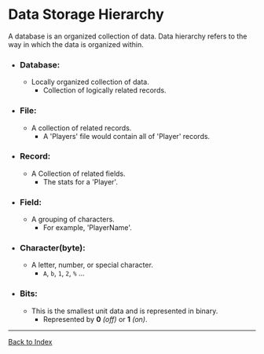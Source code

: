 # Data Storage Hierarchy

A database is an organized collection of data.  Data hierarchy refers to the way in which the data is organized within.  

+ ### Database:
    + Locally organized collection of data.
        + Collection of logically related records.
+ ### File:
    + A collection of related records.
        + A 'Players' file would contain all of 'Player' records.
+ ### Record:
    + A Collection of related fields.
        + The stats for a 'Player'.
+ ### Field:
    + A grouping of characters.
        + For example, 'PlayerName'.
+ ### Character(byte):
    + A letter, number, or special character.
        + `A`, `b`, `1`, `2`, `%` ...
+ ### Bits:
    + This is the smallest unit data and is represented in binary.
        + Represented by **0** *(off)* or **1** *(on)*.


---

[Back to Index](comp-sci.md)
